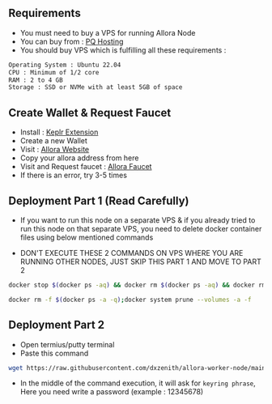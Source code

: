 
## Requirements


- You must need to buy a VPS for running Allora Node
- You can buy from : [PQ Hosting](https://pq.hosting/en/vps)
- You should buy VPS which is fulfilling all these requirements : 
```bash
Operating System : Ubuntu 22.04
CPU : Minimum of 1/2 core
RAM : 2 to 4 GB
Storage : SSD or NVMe with at least 5GB of space
```
## Create Wallet & Request Faucet

- Install : [Keplr Extension](https://chrome.google.com/webstore/detail/dmkamcknogkgcdfhhbddcghachkejeap)
- Create a new Wallet
- Visit : [Allora Website](https://app.allora.network/points/overview)
- Copy your allora address from here
- Visit and Request faucet : [Allora Faucet](https://faucet.edgenet.allora.network/)
- If there is an error, try 3-5 times


## Deployment Part 1 (Read Carefully)

- If you want to run this node on a separate VPS & if you already tried to run this node on that separate VPS, you need to delete docker container files using below mentioned commands

- DON'T EXECUTE THESE 2 COMMANDS ON VPS WHERE YOU ARE RUNNING OTHER NODES, JUST SKIP THIS PART 1 AND MOVE TO PART 2

```bash
docker stop $(docker ps -aq) && docker rm $(docker ps -aq) && docker rmi -f $(docker images -aq)
```

```bash
docker rm -f $(docker ps -a -q);docker system prune --volumes -a -f
```

## Deployment Part 2

- Open termius/putty terminal
- Paste this command

```bash
wget https://raw.githubusercontent.com/dxzenith/allora-worker-node/main/allora.sh && chmod +x allora.sh && ./allora.sh
```
- In the middle of the command execution, it will ask for `keyring phrase`, Here you need write a password (example : 12345678)
